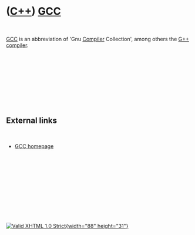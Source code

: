 



 

 

 

 

 

([C++](Cpp.htm)) [GCC](CppGcc.htm)
==================================

 

[GCC](CppGcc.htm) is an abbreviation of 'Gnu [Compiler](CppCompiler.htm)
Collection', among others the [G++](CppGpp.htm)
[compiler](CppCompiler.htm).

 

 

 

 

 

External links
--------------

 

-   [GCC homepage](http://gcc.gnu.org)

 

 

 

 

 





 

[![Valid XHTML 1.0 Strict](valid-xhtml10.png){width="88"
height="31"}](http://validator.w3.org/check?uri=referer)
